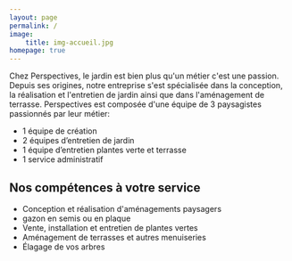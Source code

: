 ```yaml
---
layout: page
permalink: /
image:
    title: img-accueil.jpg
homepage: true
---
```

Chez Perspectives, le jardin est bien plus qu'un métier c'est une passion. Depuis ses origines, notre entreprise s'est spécialisée dans la conception, la réalisation et l'entretien de jardin ainsi que dans l'aménagement de terrasse.
Perspectives est composée d'une équipe de 3 paysagistes passionnés par leur métier:
* 1 équipe de création
* 2 équipes d’entretien de jardin
* 1 équipe d’entretien plantes verte et terrasse
* 1 service administratif
## Nos compétences à votre service
* Conception et réalisation d'aménagements paysagers
* gazon en semis ou en plaque
* Vente, installation et entretien de plantes vertes
* Aménagement de terrasses et autres menuiseries
* Élagage de vos arbres

